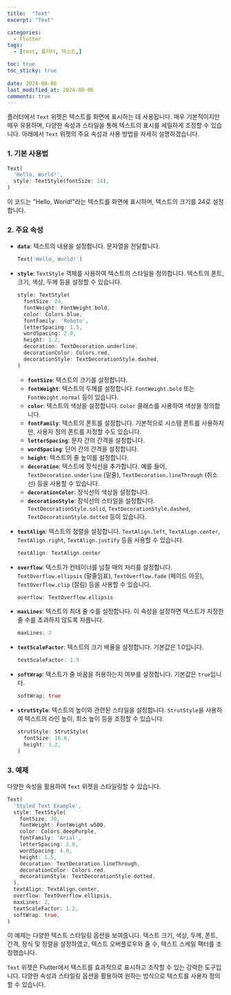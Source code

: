 ```yaml
---
title:  "Text" 
excerpt: "Text"

categories:
  - Flutter
tags:
  - [text, 플러터, 텍스트,]

toc: true
toc_sticky: true
 
date: 2024-08-06
last_modified_at: 2024-08-06
comments: true
---
```



플러터에서 `Text` 위젯은 텍스트를 화면에 표시하는 데 사용됩니다. 매우 기본적이지만 매우 유용하며, 다양한 속성과 스타일을 통해 텍스트의 표시를 세밀하게 조정할 수 있습니다. 아래에서 `Text` 위젯의 주요 속성과 사용 방법을 자세히 설명하겠습니다.

### 1. 기본 사용법

```dart
Text(
  'Hello, World!',
  style: TextStyle(fontSize: 24),
)
```

이 코드는 "Hello, World!"라는 텍스트를 화면에 표시하며, 텍스트의 크기를 24로 설정합니다.

### 2. 주요 속성

- **`data`**: 텍스트의 내용을 설정합니다. 문자열을 전달합니다.

  ```dart
  Text('Hello, World!')
  ```

- **`style`**: `TextStyle` 객체를 사용하여 텍스트의 스타일을 정의합니다. 텍스트의 폰트, 크기, 색상, 두께 등을 설정할 수 있습니다.

  ```dart
  style: TextStyle(
    fontSize: 24,
    fontWeight: FontWeight.bold,
    color: Colors.blue,
    fontFamily: 'Roboto',
    letterSpacing: 1.5,
    wordSpacing: 2.0,
    height: 1.2,
    decoration: TextDecoration.underline,
    decorationColor: Colors.red,
    decorationStyle: TextDecorationStyle.dashed,
  )
  ```

  - **`fontSize`**: 텍스트의 크기를 설정합니다.
  - **`fontWeight`**: 텍스트의 두께를 설정합니다. `FontWeight.bold` 또는 `FontWeight.normal` 등이 있습니다.
  - **`color`**: 텍스트의 색상을 설정합니다. `Color` 클래스를 사용하여 색상을 정의합니다.
  - **`fontFamily`**: 텍스트의 폰트를 설정합니다. 기본적으로 시스템 폰트를 사용하지만, 사용자 정의 폰트를 지정할 수도 있습니다.
  - **`letterSpacing`**: 문자 간의 간격을 설정합니다.
  - **`wordSpacing`**: 단어 간의 간격을 설정합니다.
  - **`height`**: 텍스트의 줄 높이를 설정합니다.
  - **`decoration`**: 텍스트에 장식선을 추가합니다. 예를 들어, `TextDecoration.underline` (밑줄), `TextDecoration.lineThrough` (취소선) 등을 사용할 수 있습니다.
  - **`decorationColor`**: 장식선의 색상을 설정합니다.
  - **`decorationStyle`**: 장식선의 스타일을 설정합니다. `TextDecorationStyle.solid`, `TextDecorationStyle.dashed`, `TextDecorationStyle.dotted` 등이 있습니다.

- **`textAlign`**: 텍스트의 정렬을 설정합니다. `TextAlign.left`, `TextAlign.center`, `TextAlign.right`, `TextAlign.justify` 등을 사용할 수 있습니다.

  ```dart
  textAlign: TextAlign.center
  ```

- **`overflow`**: 텍스트가 컨테이너를 넘칠 때의 처리를 설정합니다. `TextOverflow.ellipsis` (말줄임표), `TextOverflow.fade` (페이드 아웃), `TextOverflow.clip` (잘림) 등을 사용할 수 있습니다.

  ```dart
  overflow: TextOverflow.ellipsis
  ```

- **`maxLines`**: 텍스트의 최대 줄 수를 설정합니다. 이 속성을 설정하면 텍스트가 지정한 줄 수를 초과하지 않도록 자릅니다.

  ```dart
  maxLines: 2
  ```

- **`textScaleFactor`**: 텍스트의 크기 배율을 설정합니다. 기본값은 1.0입니다.

  ```dart
  textScaleFactor: 1.5
  ```

- **`softWrap`**: 텍스트가 줄 바꿈을 허용하는지 여부를 설정합니다. 기본값은 `true`입니다.

  ```dart
  softWrap: true
  ```

- **`strutStyle`**: 텍스트의 높이와 관련된 스타일을 설정합니다. `StrutStyle`을 사용하여 텍스트의 라인 높이, 최소 높이 등을 조정할 수 있습니다.

  ```dart
  strutStyle: StrutStyle(
    fontSize: 16.0,
    height: 1.2,
  )
  ```

### 3. 예제

다양한 속성을 활용하여 `Text` 위젯을 스타일링할 수 있습니다.

```dart
Text(
  'Styled Text Example',
  style: TextStyle(
    fontSize: 30,
    fontWeight: FontWeight.w500,
    color: Colors.deepPurple,
    fontFamily: 'Arial',
    letterSpacing: 2.0,
    wordSpacing: 4.0,
    height: 1.5,
    decoration: TextDecoration.lineThrough,
    decorationColor: Colors.red,
    decorationStyle: TextDecorationStyle.dotted,
  ),
  textAlign: TextAlign.center,
  overflow: TextOverflow.ellipsis,
  maxLines: 2,
  textScaleFactor: 1.2,
  softWrap: true,
)
```

이 예제는 다양한 텍스트 스타일링 옵션을 보여줍니다. 텍스트 크기, 색상, 두께, 폰트, 간격, 장식 및 정렬을 설정하였고, 텍스트 오버플로우와 줄 수, 텍스트 스케일 팩터를 조정했습니다.

`Text` 위젯은 Flutter에서 텍스트를 효과적으로 표시하고 조작할 수 있는 강력한 도구입니다. 다양한 속성과 스타일링 옵션을 활용하여 원하는 방식으로 텍스트를 사용자 정의할 수 있습니다.
